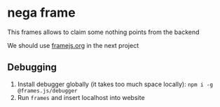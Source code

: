 # nega frame

This frames allows to claim some nothing points from the backend

We should use [framejs.org](https://framesjs.org/) in the next project

## Debugging

1. Install debugger globally (it takes too much space locally): `npm i -g @frames.js/debugger`
2. Run `frames` and insert localhost into website
